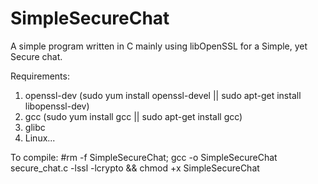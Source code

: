# SimpleSecureChat
A simple program written in C mainly using libOpenSSL for a Simple, yet Secure chat.

Requirements:
1. openssl-dev (sudo yum install openssl-devel || sudo apt-get install libopenssl-dev) 
2. gcc (sudo yum install gcc || sudo apt-get install gcc)
3. glibc
4. Linux... 


To compile:
#rm -f SimpleSecureChat; gcc -o SimpleSecureChat secure_chat.c -lssl -lcrypto && chmod +x SimpleSecureChat
